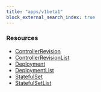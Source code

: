```yaml
---
title: "apps/v1beta1"
block_external_search_index: true
---
```


<!-- WARNING: this file was generated by Pulumi Docs Generator. -->
<!-- Do not edit by hand unless you're certain you know what you are doing! -->

<h3>Resources</h3>
<ul class="api">
    <li><a href="controllerrevision"><span class="symbol resource"></span>ControllerRevision</a></li>
    <li><a href="controllerrevisionlist"><span class="symbol resource"></span>ControllerRevisionList</a></li>
    <li><a href="deployment"><span class="symbol resource"></span>Deployment</a></li>
    <li><a href="deploymentlist"><span class="symbol resource"></span>DeploymentList</a></li>
    <li><a href="statefulset"><span class="symbol resource"></span>StatefulSet</a></li>
    <li><a href="statefulsetlist"><span class="symbol resource"></span>StatefulSetList</a></li>
</ul>

